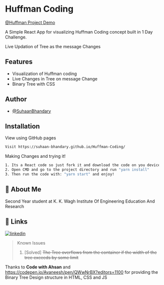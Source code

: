 # Huffman Coding

[@Huffman Project Demo](https://suhaan-bhandary.github.io/Huffman-Coding/)

A Simple React App for visualizing Huffman Coding concept built in 1 Day Challenge.

Live Updation of Tree as the message Changes

## Features

- Visualization of Huffman coding
- Live Changes in Tree on message Change
- Binary Tree with CSS
  
## Author

- [@SuhaanBhandary](https://github.com/Suhaan-Bhandary)

## Installation

View using GitHub pages

```bash
Visit https://suhaan-bhandary.github.io/Huffman-Coding/
```

Making Changes and trying it!

```bash
1. Its a React code so just fork it and download the code on you device.
2. Open CMD and go to the project directory and run "yarn install"
3. Then run the code with: "yarn start" and enjoy!
```

## 🚀 About Me

Second Year student at K. K. Wagh Institute Of Engineering Education And Research

## 🔗 Links

[![linkedin](https://img.shields.io/badge/linkedin-0A66C2?style=for-the-badge&logo=linkedin&logoColor=white)](https://www.linkedin.com/in/suhaan-bhandary/)

> Known Issues
>
> 1. [Solved] ~~The Tree overflows from the container if the width of the tree exceeds by some limit~~

Thanks to **Code with Ahsan** and https://codepen.io/Avaneesh/pen/QWwNrBX?editors=1100 for providing the Binary Tree Design structure in HTML, CSS and JS